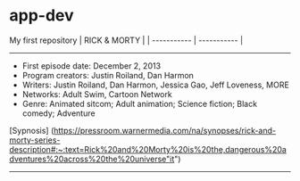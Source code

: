 # app-dev
My first repository
| RICK & MORTY |
| ----------- | ----------- |

---

- First episode date: December 2, 2013
- Program creators: Justin Roiland, Dan Harmon
- Writers: Justin Roiland, Dan Harmon, Jessica Gao, Jeff Loveness, MORE
- Networks: Adult Swim, Cartoon Network
- Genre: Animated sitcom; Adult animation; Science fiction; Black comedy; Adventure

[Sypnosis] (https://pressroom.warnermedia.com/na/synopses/rick-and-morty-series-description#:~:text=Rick%20and%20Morty%20is%20the,dangerous%20adventures%20across%20the%20universe"it")

***
